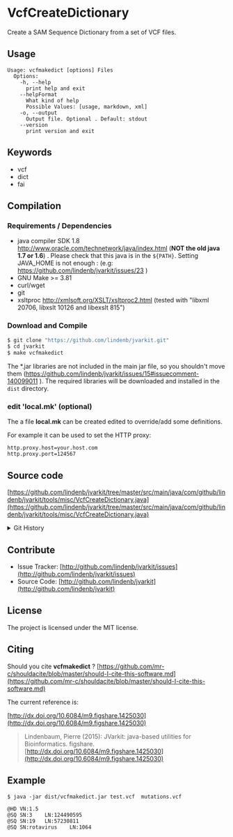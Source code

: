 # VcfCreateDictionary

Create a SAM Sequence Dictionary from a set of VCF files.


## Usage

```
Usage: vcfmakedict [options] Files
  Options:
    -h, --help
      print help and exit
    --helpFormat
      What kind of help
      Possible Values: [usage, markdown, xml]
    -o, --output
      Output file. Optional . Default: stdout
    --version
      print version and exit

```


## Keywords

 * vcf
 * dict
 * fai


## Compilation

### Requirements / Dependencies

* java compiler SDK 1.8 http://www.oracle.com/technetwork/java/index.html (**NOT the old java 1.7 or 1.6**) . Please check that this java is in the `${PATH}`. Setting JAVA_HOME is not enough : (e.g: https://github.com/lindenb/jvarkit/issues/23 )
* GNU Make >= 3.81
* curl/wget
* git
* xsltproc http://xmlsoft.org/XSLT/xsltproc2.html (tested with "libxml 20706, libxslt 10126 and libexslt 815")


### Download and Compile

```bash
$ git clone "https://github.com/lindenb/jvarkit.git"
$ cd jvarkit
$ make vcfmakedict
```

The *.jar libraries are not included in the main jar file, so you shouldn't move them (https://github.com/lindenb/jvarkit/issues/15#issuecomment-140099011 ).
The required libraries will be downloaded and installed in the `dist` directory.

### edit 'local.mk' (optional)

The a file **local.mk** can be created edited to override/add some definitions.

For example it can be used to set the HTTP proxy:

```
http.proxy.host=your.host.com
http.proxy.port=124567
```
## Source code 

[https://github.com/lindenb/jvarkit/tree/master/src/main/java/com/github/lindenb/jvarkit/tools/misc/VcfCreateDictionary.java](https://github.com/lindenb/jvarkit/tree/master/src/main/java/com/github/lindenb/jvarkit/tools/misc/VcfCreateDictionary.java)


<details>
<summary>Git History</summary>

```
Thu Sep 7 15:26:22 2017 +0200 ; adding unit test with testng ; https://github.com/lindenb/jvarkit/commit/980b8937646e706a83b10f6b1ceeb015f37bbcc1
Wed Sep 6 18:09:53 2017 +0200 ; moving to spring xml component ; https://github.com/lindenb/jvarkit/commit/2a697f0a6ac81ad0975fedd43ca2ff916f2920f0
Wed Sep 6 16:28:51 2017 +0200 ; create vcfmakedict, vcfsetdict moved to spring xml component ; https://github.com/lindenb/jvarkit/commit/88e83f863ba6ba49b7ca1e0a609ca61cc92fe14e
```

</details>

## Contribute

- Issue Tracker: [http://github.com/lindenb/jvarkit/issues](http://github.com/lindenb/jvarkit/issues)
- Source Code: [http://github.com/lindenb/jvarkit](http://github.com/lindenb/jvarkit)

## License

The project is licensed under the MIT license.

## Citing

Should you cite **vcfmakedict** ? [https://github.com/mr-c/shouldacite/blob/master/should-I-cite-this-software.md](https://github.com/mr-c/shouldacite/blob/master/should-I-cite-this-software.md)

The current reference is:

[http://dx.doi.org/10.6084/m9.figshare.1425030](http://dx.doi.org/10.6084/m9.figshare.1425030)

> Lindenbaum, Pierre (2015): JVarkit: java-based utilities for Bioinformatics. figshare.
> [http://dx.doi.org/10.6084/m9.figshare.1425030](http://dx.doi.org/10.6084/m9.figshare.1425030)



## Example

```
$ java -jar dist/vcfmakedict.jar test.vcf  mutations.vcf

@HD	VN:1.5
@SQ	SN:3	LN:124490595
@SQ	SN:19	LN:57230811
@SQ	SN:rotavirus	LN:1064
```



